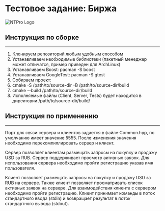 # Тестовое задание: Биржа

![NTPro Logo](NTPro-Logo.png)

## Инструкция по сборке
---
1) Клонируем репозиторий любым удобным способом
2) Устанавливаем необходимые библиотеки (пакетный менеджер может отличатся, пример приведен для ArchLinux)
3) Устанавливаем Boost: pacman -S boost
4) Устанавливаем GoogleTest: pacman -S gtest
5) Собираем проект:
6) cmake -S /path/to/source-dir -B /path/to/source-dir/build
7) cmake --build /path/to/source-dir/build
8) Исполняемые файлы (Client, Server, Tests) будет находится в директории /path/to/source-dir/build/

## Инструкция по применению
---
Порт для связи сервера и клиентов задается в файле Common.hpp, по умолчанию имеет значение 5555. 
После изменения значения необходимо перекомпиллировать сервер и клиент.

Сервер позволяет клиентам размещать запросы на покупку и продажу USD за RUB. 
Сервер поддерживает просмотр активных заявок. 
Для использования сервера необходимо пройти регистрацию указав имя пользователя.

Клиент позволяет размещать запросы на покупку и продажу USD за RUB на сервере. 
Также клиент позволяет просматривать список активных заявок на сервере.
Для взаимодействия клиента с сервером необходимо пройти регистрацию.
Клиент принимает команды в поток стандартного ввода (stdin) и возвращает результат в поток стандартного вывода (stdout).


